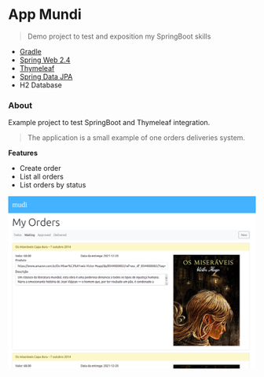 # App Mundi

> Demo project to test and exposition my SpringBoot skills

* [Gradle](https://docs.gradle.org)
* [Spring Web 2.4](https://docs.spring.io/spring-boot/docs/2.4.3/reference/htmlsingle/#boot-features-developing-web-applications)
* [Thymeleaf](https://docs.spring.io/spring-boot/docs/2.4.3/reference/htmlsingle/#boot-features-spring-mvc-template-engines)
* [Spring Data JPA](https://docs.spring.io/spring-boot/docs/2.4.3/reference/htmlsingle/#boot-features-jpa-and-spring-data)
* H2 Database



### About

Example project to test SpringBoot and Thymeleaf integration.

> The application is a small example of one orders deliveries system.

**Features**

- Create order
- List all orders
- List orders by status

![alt text](/src/main/resources/print-1.png)